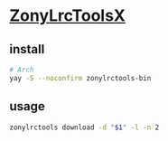 # [ZonyLrcToolsX](https://github.com/real-zony/ZonyLrcToolsX)

## install

```sh
# Arch
yay -S --noconfirm zonylrctools-bin
```

## usage

```sh
zonylrctools download -d "$1" -l -n 2
```
